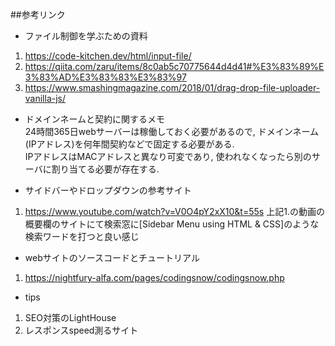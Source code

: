 ##参考リンク

* ファイル制御を学ぶための資料<br>
1. https://code-kitchen.dev/html/input-file/
2. https://qiita.com/zaru/items/8c0ab5c70775644d4d41#%E3%83%89%E3%83%AD%E3%83%83%E3%83%97
3. https://www.smashingmagazine.com/2018/01/drag-drop-file-uploader-vanilla-js/

* ドメインネームと契約に関するメモ  
24時間365日webサーバーは稼働しておく必要があるので, ドメインネーム(IPアドレス)を何年間契約などで固定する必要がある.  
IPアドレスはMACアドレスと異なり可変であり, 使われなくなったら別のサーバに割り当てる必要が存在する.

* サイドバーやドロップダウンの参考サイト
1. https://www.youtube.com/watch?v=V0O4pY2xX10&t=55s
上記1.の動画の概要欄のサイトにて検索窓に[Sidebar Menu using HTML & CSS]のような検索ワードを打つと良い感じ

* webサイトのソースコードとチュートリアル
1. https://nightfury-alfa.com/pages/codingsnow/codingsnow.php

* tips
1. SEO対策のLightHouse
2. レスポンスspeed測るサイト
